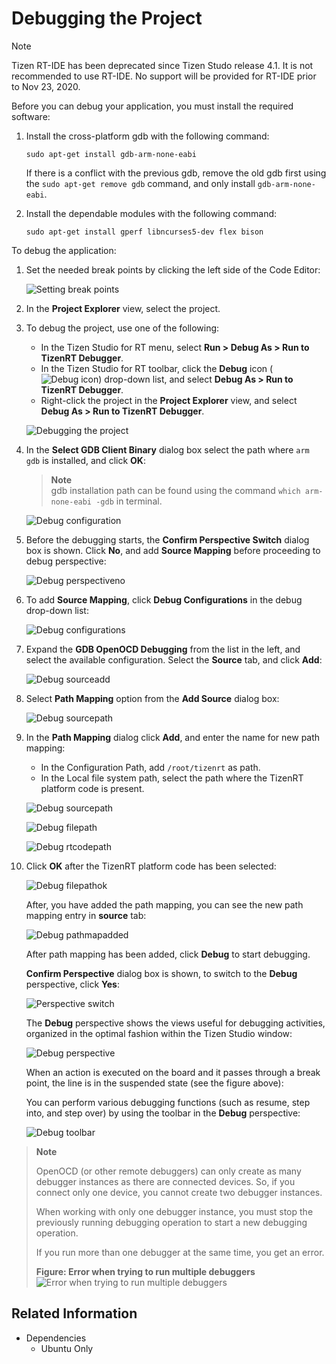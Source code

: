 # Debugging the Project

> [!NOTE] 
> Tizen RT-IDE has been deprecated since Tizen Studo release 4.1. It is not recommended to use RT-IDE. No support will be provided for RT-IDE prior to Nov 23, 2020.

Before you can debug your application, you must install the required software:

1. Install the cross-platform gdb with the following command:

   `sudo apt-get install gdb-arm-none-eabi`

   If there is a conflict with the previous gdb, remove the old gdb first using the `sudo apt-get remove gdb` command, and only install `gdb-arm-none-eabi`.

2. Install the dependable modules with the following command:

   `sudo apt-get install gperf libncurses5-dev flex bison`

To debug the application:

1. Set the needed break points by clicking the left side of the Code Editor:

   ![Setting break points](./media/rt_debug_breaks.png)

2. In the **Project Explorer** view, select the project.

3. To debug the project, use one of the following:

   - In the Tizen Studio for RT menu, select **Run > Debug As > Run to TizenRT Debugger**.
   - In the Tizen Studio for RT toolbar, click the **Debug** icon (![Debug icon](./media/rt_icon_debug.png)) drop-down list, and select **Debug As > Run to TizenRT Debugger**.
   - Right-click the project in the **Project Explorer** view, and select **Debug As &gt; Run to TizenRT Debugger**.

   ![Debugging the project](./media/rt_debug.png)

4. In the **Select GDB Client Binary** dialog box select the path where `arm gdb` is installed, and click **OK**:
	> **Note**  
	> gdb installation path can be found using the command `which arm-none-eabi -gdb` in terminal. 

   ![Debug configuration](./media/rt_debug_config.png)

5. Before the debugging starts, the **Confirm Perspective Switch** dialog box is shown. Click **No**, and add **Source Mapping** before proceeding to debug perspective:

   ![Debug perspectiveno](./media/rt_debug_confirmno.png)
   
6. To add **Source Mapping**, click **Debug Configurations** in the debug drop-down list:

   ![Debug configurations](./media/rt_debug_config_menu.png)

7. Expand the **GDB OpenOCD Debugging** from the list in the left, and select the available configuration. Select the **Source** tab, and click **Add**:

   ![Debug sourceadd](./media/rt_debug_source.png)

8. Select **Path Mapping** option from the **Add Source** dialog box:

   ![Debug sourcepath](./media/rt_debug_pathadd.png)

9. In the **Path Mapping** dialog click **Add**, and enter the name for new path mapping:

   - In the Configuration Path, add `/root/tizenrt` as path.
   - In the Local file system path, select the path where the TizenRT platform code is present.

   ![Debug sourcepath](./media/rt_debug_pathmapping.png)

   ![Debug filepath](./media/rt_debug_filepath.png)

   ![Debug rtcodepath](./media/rt_debug_fileaddpath.png)

10. Click **OK** after the TizenRT platform code has been selected:

    ![Debug filepathok](./media/rt_debug_filepathok.png)

    After, you have added the path mapping, you can see the new path mapping entry in **source** tab:

    ![Debug pathmapadded](./media/rt_debug_pathmapadded.png)

    After path mapping has been added, click **Debug** to start debugging.

    **Confirm Perspective** dialog box is shown, to switch to the **Debug** perspective, click **Yes**:

    ![Perspective switch](./media/rt_debug_switch.png)

    The **Debug** perspective shows the views useful for debugging activities, organized in the optimal fashion within the Tizen Studio window:

    ![Debug perspective](./media/rt_debug_perspective.png)

    When an action is executed on the board and it passes through a break point, the line is in the suspended state (see the figure above):

    You can perform various debugging functions (such as resume, step into, and step over) by using the toolbar in the **Debug** perspective:

    ![Debug toolbar](./media/rt_debug_toolbar.png)

> **Note**  
>
> OpenOCD (or other remote debuggers) can only create as many debugger instances as there are connected devices. So, if you connect only one device, you cannot create two debugger instances.
>
> When working with only one debugger instance, you must stop the previously running debugging operation to start a new debugging operation.
>
> If you run more than one debugger at the same time, you get an error.
>
> **Figure: Error when trying to run multiple debuggers**  
> ![Error when trying to run multiple debuggers](./media/rt_multiple_debugger_error.png)

## Related Information
* Dependencies
  - Ubuntu Only
